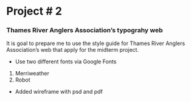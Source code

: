 # Project # 2

### Thames River Anglers Association’s typograhy web


It is goal to prepare me to use the style guide for Thames River Anglers Association’s web that apply for the midterm project. 

- Use two different fonts via Google Fonts

1.	Merriweather 
2.	Robot 

- Added wireframe with psd and pdf


